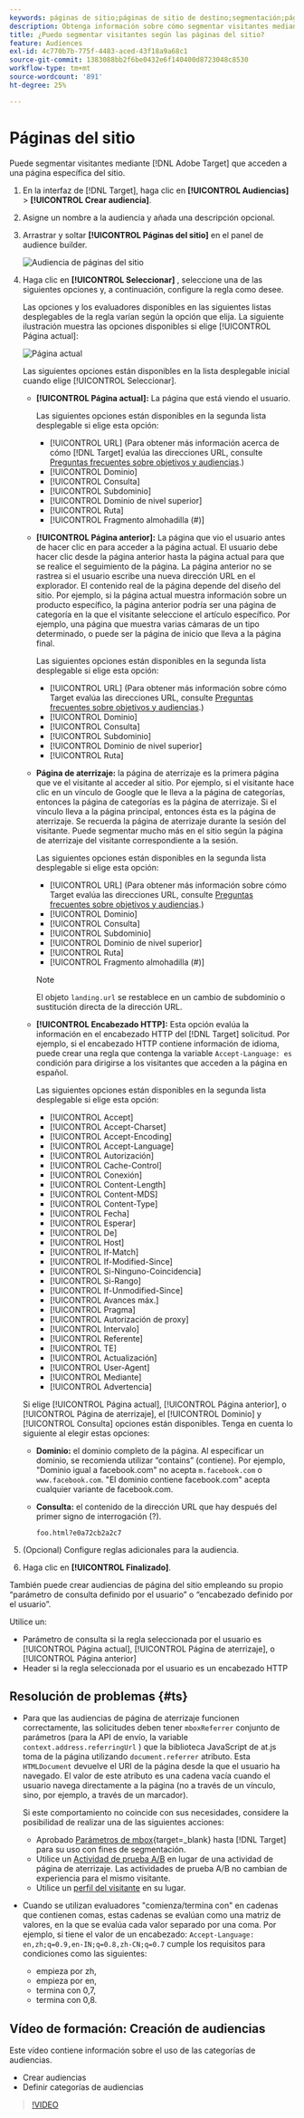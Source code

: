 ```yaml
---
keywords: páginas de sitio;páginas de sitio de destino;segmentación;página actual;página actual de destino;página anterior;página anterior de destino;página de destino;página de destino de destino;encabezado http
description: Obtenga información sobre cómo segmentar visitantes mediante [!DNL Adobe Target] que se encuentran en una página específica del sitio.
title: ¿Puedo segmentar visitantes según las páginas del sitio?
feature: Audiences
exl-id: 4c770b7b-775f-4483-aced-43f18a9a68c1
source-git-commit: 1383088bb2f6be0432e6f140400d8723048c8530
workflow-type: tm+mt
source-wordcount: '891'
ht-degree: 25%

---
```


# Páginas del sitio

Puede segmentar visitantes mediante [!DNL Adobe Target] que acceden a una página específica del sitio.

1. En la interfaz de [!DNL Target], haga clic en **[!UICONTROL Audiencias]** > **[!UICONTROL Crear audiencia]**.
1. Asigne un nombre a la audiencia y añada una descripción opcional.
1. Arrastrar y soltar **[!UICONTROL Páginas del sitio]** en el panel de audience builder.

   ![Audiencia de páginas del sitio](assets/target_site_pages.png)

1. Haga clic en **[!UICONTROL Seleccionar]** , seleccione una de las siguientes opciones y, a continuación, configure la regla como desee.

   Las opciones y los evaluadores disponibles en las siguientes listas desplegables de la regla varían según la opción que elija. La siguiente ilustración muestra las opciones disponibles si elige [!UICONTROL Página actual]:

   ![Página actual](assets/current-page.png)

   Las siguientes opciones están disponibles en la lista desplegable inicial cuando elige [!UICONTROL Seleccionar].

   * **[!UICONTROL Página actual]:** La página que está viendo el usuario.

      Las siguientes opciones están disponibles en la segunda lista desplegable si elige esta opción:

      * [!UICONTROL URL] (Para obtener más información acerca de cómo [!DNL Target] evalúa las direcciones URL, consulte [Preguntas frecuentes sobre objetivos y audiencias](/help/main/c-target/c-troubleshooting-targets-and-audiences/troubleshooting-targets-and-audiences.md).)
      * [!UICONTROL Dominio]
      * [!UICONTROL Consulta]
      * [!UICONTROL Subdominio]
      * [!UICONTROL Dominio de nivel superior]
      * [!UICONTROL Ruta]
      * [!UICONTROL Fragmento almohadilla (#)]
   * **[!UICONTROL Página anterior]:** La página que vio el usuario antes de hacer clic en para acceder a la página actual. El usuario debe hacer clic desde la página anterior hasta la página actual para que se realice el seguimiento de la página. La página anterior no se rastrea si el usuario escribe una nueva dirección URL en el explorador. El contenido real de la página depende del diseño del sitio. Por ejemplo, si la página actual muestra información sobre un producto específico, la página anterior podría ser una página de categoría en la que el visitante seleccione el artículo específico. Por ejemplo, una página que muestra varias cámaras de un tipo determinado, o puede ser la página de inicio que lleva a la página final.

      Las siguientes opciones están disponibles en la segunda lista desplegable si elige esta opción:

      * [!UICONTROL URL] (Para obtener más información sobre cómo Target evalúa las direcciones URL, consulte [Preguntas frecuentes sobre objetivos y audiencias](/help/main/c-target/c-troubleshooting-targets-and-audiences/troubleshooting-targets-and-audiences.md).)
      * [!UICONTROL Dominio]
      * [!UICONTROL Consulta]
      * [!UICONTROL Subdominio]
      * [!UICONTROL Dominio de nivel superior]
      * [!UICONTROL Ruta]
   * **Página de aterrizaje:** la página de aterrizaje es la primera página que ve el visitante al acceder al sitio. Por ejemplo, si el visitante hace clic en un vínculo de Google que le lleva a la página de categorías, entonces la página de categorías es la página de aterrizaje. Si el vínculo lleva a la página principal, entonces ésta es la página de aterrizaje. Se recuerda la página de aterrizaje durante la sesión del visitante. Puede segmentar mucho más en el sitio según la página de aterrizaje del visitante correspondiente a la sesión.

      Las siguientes opciones están disponibles en la segunda lista desplegable si elige esta opción:

      * [!UICONTROL URL] (Para obtener más información sobre cómo Target evalúa las direcciones URL, consulte [Preguntas frecuentes sobre objetivos y audiencias](/help/main/c-target/c-troubleshooting-targets-and-audiences/troubleshooting-targets-and-audiences.md).)
      * [!UICONTROL Dominio]
      * [!UICONTROL Consulta]
      * [!UICONTROL Subdominio]
      * [!UICONTROL Dominio de nivel superior]
      * [!UICONTROL Ruta]
      * [!UICONTROL Fragmento almohadilla (#)]

      >[!NOTE]
      >
      >El objeto `landing.url` se restablece en un cambio de subdominio o sustitución directa de la dirección URL.

   * **[!UICONTROL Encabezado HTTP]:** Esta opción evalúa la información en el encabezado HTTP del [!DNL Target] solicitud. Por ejemplo, si el encabezado HTTP contiene información de idioma, puede crear una regla que contenga la variable `Accept-Language: es` condición para dirigirse a los visitantes que acceden a la página en español.

      Las siguientes opciones están disponibles en la segunda lista desplegable si elige esta opción:

      * [!UICONTROL Accept]
      * [!UICONTROL Accept-Charset]
      * [!UICONTROL Accept-Encoding]
      * [!UICONTROL Accept-Language]
      * [!UICONTROL Autorización]
      * [!UICONTROL Cache-Control]
      * [!UICONTROL Conexión]
      * [!UICONTROL Content-Length]
      * [!UICONTROL Content-MDS]
      * [!UICONTROL Content-Type]
      * [!UICONTROL Fecha]
      * [!UICONTROL Esperar]
      * [!UICONTROL De]
      * [!UICONTROL Host]
      * [!UICONTROL If-Match]
      * [!UICONTROL If-Modified-Since]
      * [!UICONTROL Si-Ninguno-Coincidencia]
      * [!UICONTROL Si-Rango]
      * [!UICONTROL If-Unmodified-Since]
      * [!UICONTROL Avances máx.]
      * [!UICONTROL Pragma]
      * [!UICONTROL Autorización de proxy]
      * [!UICONTROL Intervalo]
      * [!UICONTROL Referente]
      * [!UICONTROL TE]
      * [!UICONTROL Actualización]
      * [!UICONTROL User-Agent]
      * [!UICONTROL Mediante]
      * [!UICONTROL Advertencia]

   Si elige [!UICONTROL Página actual], [!UICONTROL Página anterior], o [!UICONTROL Página de aterrizaje], el [!UICONTROL Dominio] y [!UICONTROL Consulta] opciones están disponibles. Tenga en cuenta lo siguiente al elegir estas opciones:

   * **Dominio:** el dominio completo de la página. Al especificar un dominio, se recomienda utilizar “contains” (contiene). Por ejemplo, &quot;Dominio igual a facebook.com&quot; no acepta `m.facebook.com` o `www.facebook.com`. &quot;El dominio contiene facebook.com&quot; acepta cualquier variante de facebook.com.
   * **Consulta:** el contenido de la dirección URL que hay después del primer signo de interrogación (?).

      `foo.html?e0a72cb2a2c7`





1. (Opcional) Configure reglas adicionales para la audiencia.
1. Haga clic en **[!UICONTROL Finalizado]**.

También puede crear audiencias de página del sitio empleando su propio “parámetro de consulta definido por el usuario” o “encabezado definido por el usuario”.

Utilice un:

* Parámetro de consulta si la regla seleccionada por el usuario es [!UICONTROL Página actual], [!UICONTROL Página de aterrizaje], o [!UICONTROL Página anterior]
* Header si la regla seleccionada por el usuario es un encabezado HTTP

## Resolución de problemas {#ts}

* Para que las audiencias de página de aterrizaje funcionen correctamente, las solicitudes deben tener `mboxReferrer` conjunto de parámetros (para la API de envío, la variable `context.address.referringUrl` ) que la biblioteca JavaScript de at.js toma de la página utilizando `document.referrer` atributo. Esta `HTMLDocument` devuelve el URI de la página desde la que el usuario ha navegado. El valor de este atributo es una cadena vacía cuando el usuario navega directamente a la página (no a través de un vínculo, sino, por ejemplo, a través de un marcador).

   Si este comportamiento no coincide con sus necesidades, considere la posibilidad de realizar una de las siguientes acciones:

   * Aprobado [Parámetros de mbox](https://experienceleague.corp.adobe.com/docs/target-dev/developer/client-side/global-mbox/pass-parameters-to-global-mbox.html?lang=es){target=_blank} hasta [!DNL Target] para su uso con fines de segmentación.
   * Utilice un [Actividad de prueba A/B](/help/main/c-activities/t-test-ab/test-ab.md) en lugar de una actividad de página de aterrizaje. Las actividades de prueba A/B no cambian de experiencia para el mismo visitante.
   * Utilice un [perfil del visitante](/help/main/c-target/c-audiences/c-target-rules/visitor-profile.md) en su lugar.

* Cuando se utilizan evaluadores &quot;comienza/termina con&quot; en cadenas que contienen comas, estas cadenas se evalúan como una matriz de valores, en la que se evalúa cada valor separado por una coma. Por ejemplo, si tiene el valor de un encabezado: `Accept-Language: en,zh;q=0.9,en-IN;q=0.8,zh-CN;q=0.7` cumple los requisitos para condiciones como las siguientes:
   * empieza por zh,
   * empieza por en,
   * termina con 0,7,
   * termina con 0,8.

## Vídeo de formación: Creación de audiencias

Este vídeo contiene información sobre el uso de las categorías de audiencias.

* Crear audiencias
* Definir categorías de audiencias

>[!VIDEO](https://video.tv.adobe.com/v/17392)
